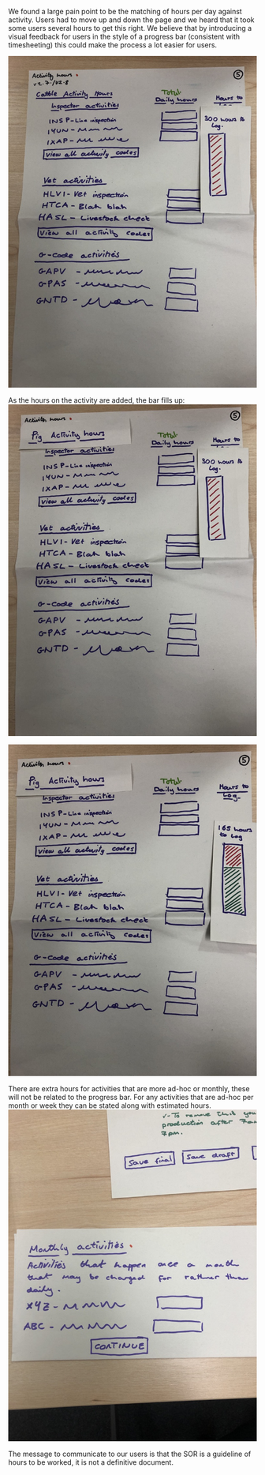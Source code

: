 We found a large pain point to be the matching of hours per day against activity. Users had to move up and down the page and we heard that it took some users several hours to get this right. 
We believe that by introducing a visual feedback for users in the style of a progress bar (consistent with timesheeting) this could make the process a lot easier for users.

[![Activity hours consolidation](uploads/prototypes/sor/Version%202.X/Version%202.8%20-%20Final/Version%202.8%20-%20Page%205%20-%20Activity%20hours.jpeg)](uploads/prototypes/sor/Version%202.X/Version%202.8%20-%20Final/Version%202.8%20-%20Page%205%20-%20Activity%20hours.jpeg)

As the hours on the activity are added, the bar fills up:
[![Activity hours indicator - all hours to log](uploads/prototypes/sor/Version%202.X/Version%202.8%20-%20Final/Version%202.8%20-%20Page%205_2%20-%20Pig%20activity%20hours.jpeg)](uploads/prototypes/sor/Version%202.X/Version%202.8%20-%20Final/Version%202.8%20-%20Page%205_2%20-%20Pig%20activity%20hours.jpeg)

[![Activity hours indicator - 165 hours to log](uploads/prototypes/sor/Version%202.X/Version%202.8%20-%20Final/Version%202.8%20-%20Page%205_3%20-%20Pig%20activity%20hours.jpeg)](uploads/prototypes/sor/Version%202.X/Version%202.8%20-%20Final/Version%202.8%20-%20Page%205_3%20-%20Pig%20activity%20hours.jpeg)

There are extra hours for activities that are more ad-hoc or monthly, these will not be related to the progress bar. For any activities that are ad-hoc per month or week they can be stated along with estimated hours.
[![Monthly activities](uploads/prototypes/sor/Version%202.X/Version%202.8%20-%20Final/Version%202.8%20-%20Page%205_2%20-%20Monthly%20activities.jpeg)](uploads/prototypes/sor/Version%202.X/Version%202.8%20-%20Final/Version%202.8%20-%20Page%205_2%20-%20Monthly%20activities.jpeg)

The message to communicate to our users is that the SOR is a guideline of hours to be worked, it is not a definitive document.